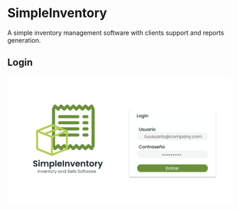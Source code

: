 # SimpleInventory
A simple inventory management software with clients support and reports generation.

## Login 
![alt text](preview/LoginPreview.png "Login Preview")
